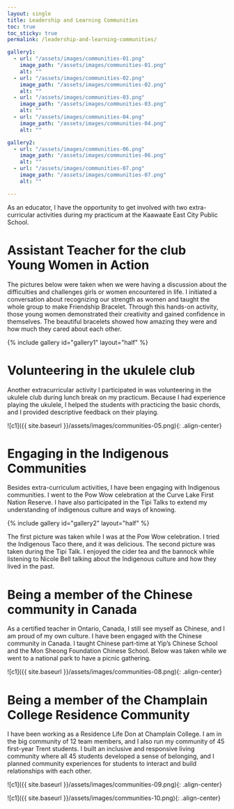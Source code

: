 ```yaml
---
layout: single
title: Leadership and Learning Communities
toc: true
toc_sticky: true
permalink: /leadership-and-learning-communities/

gallery1:
  - url: "/assets/images/communities-01.png"
    image_path: "/assets/images/communities-01.png"
    alt: ""
  - url: "/assets/images/communities-02.png"
    image_path: "/assets/images/communities-02.png"
    alt: ""
  - url: "/assets/images/communities-03.png"
    image_path: "/assets/images/communities-03.png"
    alt: ""
  - url: "/assets/images/communities-04.png"
    image_path: "/assets/images/communities-04.png"
    alt: ""

gallery2:
  - url: "/assets/images/communities-06.png"
    image_path: "/assets/images/communities-06.png"
    alt: ""
  - url: "/assets/images/communities-07.png"
    image_path: "/assets/images/communities-07.png"
    alt: ""

---
```


As an educator, I have the opportunity to get involved with two extra-curricular activities during my practicum at the Kaawaate East City Public School.

# Assistant Teacher for the club Young Women in Action

The pictures below were taken when we were having a discussion about the difficulties and challenges girls or women encountered in life. I initiated a conversation about recognizing our strength as women and taught the whole group to make Friendship Bracelet. Through this hands-on activity, those young women demonstrated their creativity and gained confidence in themselves. The beautiful bracelets showed how amazing they were and how much they cared about each other.

{% include gallery id="gallery1" layout="half" %}

# Volunteering in the ukulele club

Another extracurricular activity I participated in was volunteering in the ukulele club during lunch break on my practicum. Because I had experience playing the ukulele, I helped the students with practicing the basic chords, and I provided descriptive feedback on their playing.

![c1]({{ site.baseurl }}/assets/images/communities-05.png){: .align-center}


# Engaging in the Indigenous Communities

Besides extra-curriculum activities, I have been engaging with Indigenous communities.  I went to the Pow Wow celebration at the Curve Lake First Nation Reserve. I have also participated in the Tipi Talks to extend my understanding of indigenous culture and ways of knowing.

{% include gallery id="gallery2" layout="half" %}

The first picture was taken while I was at the Pow Wow celebration. I tried the Indigenous Taco there, and it was delicious. The second picture was taken during the Tipi Talk. I enjoyed the cider tea and the bannock while listening to Nicole Bell talking about the Indigenous culture and how they lived in the past.

# Being a member of the Chinese community in Canada

As a certified teacher in Ontario, Canada, I still see myself as Chinese, and I am proud of my own culture. I have been engaged with the Chinese community in Canada. I taught Chinese part-time at Yip’s Chinese School and the Mon Sheong Foundation Chinese School. Below was taken while we went to a national park to have a picnic gathering.

![c1]({{ site.baseurl }}/assets/images/communities-08.png){: .align-center}


# Being a member of the Champlain College Residence Community

I have been working as a Residence Life Don at Champlain College. I am in the big community of 12 team members, and I also run my community of 45 first-year Trent students. I built an inclusive and responsive living community where all 45 students developed a sense of belonging, and I planned community experiences for students to interact and build relationships with each other.

![c1]({{ site.baseurl }}/assets/images/communities-09.png){: .align-center}

![c1]({{ site.baseurl }}/assets/images/communities-10.png){: .align-center}
